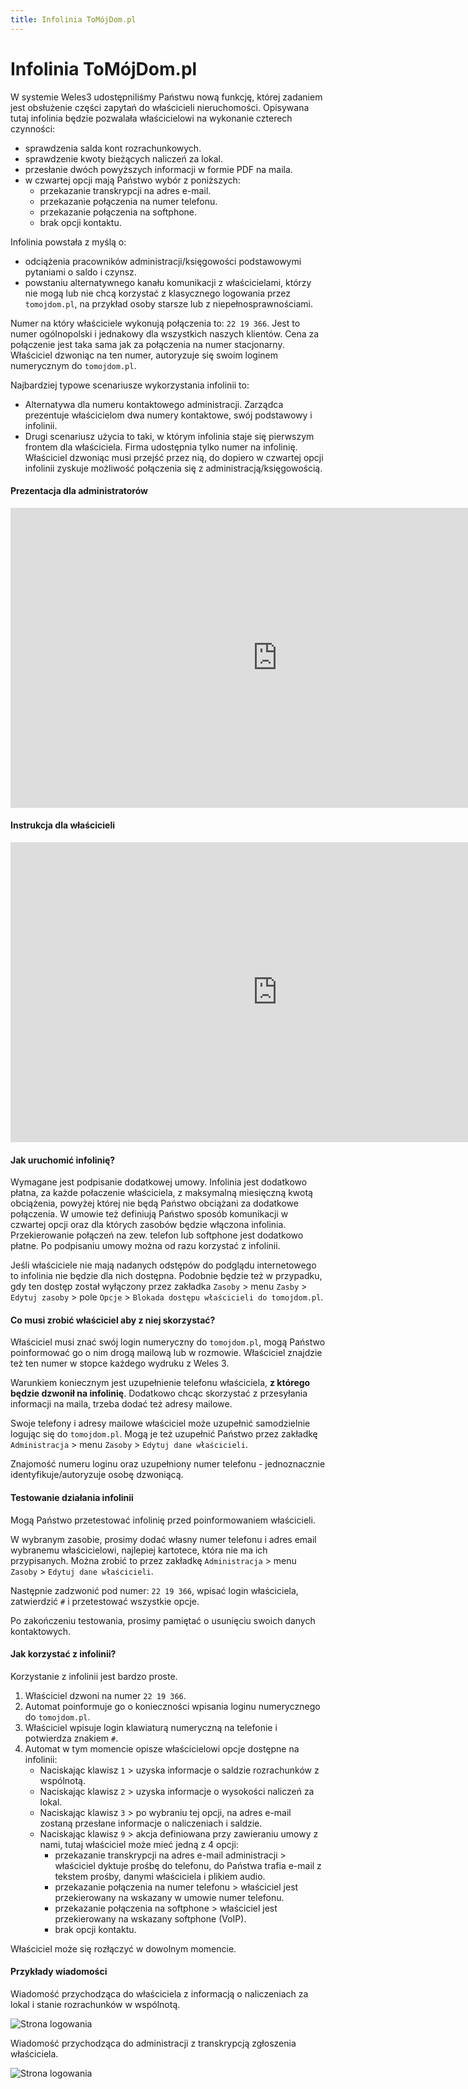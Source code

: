 ```yaml
---
title: Infolinia ToMójDom.pl
---
```


# Infolinia ToMójDom.pl

W systemie Weles3 udostępniliśmy Państwu nową funkcję, której zadaniem jest obsłużenie części zapytań do właścicieli nieruchomości. Opisywana tutaj infolinia będzie pozwalała właścicielowi na wykonanie czterech czynności:

- sprawdzenia salda kont rozrachunkowych.
- sprawdzenie kwoty bieżących naliczeń za lokal.
- przesłanie dwóch powyższych informacji w formie PDF na maila.
- w czwartej opcji mają Państwo wybór z poniższych:
    - przekazanie transkrypcji na adres e-mail.
    - przekazanie połączenia na numer telefonu.
    - przekazanie połączenia na softphone.
    - brak opcji kontaktu.

Infolinia powstała z myślą o:
- odciążenia pracowników administracji/księgowości podstawowymi pytaniami o saldo i czynsz.
- powstaniu alternatywnego kanału komunikacji z właścicielami, którzy nie mogą lub nie chcą korzystać z klasycznego logowania przez `tomojdom.pl`, na przykład osoby starsze lub z niepełnosprawnościami.

Numer na który właściciele wykonują połączenia to: `22 19 366`. Jest to numer ogólnopolski i jednakowy dla wszystkich naszych klientów. Cena za połączenie jest taka sama jak za połączenia na numer stacjonarny. Właściciel dzwoniąc na ten numer, autoryzuje się swoim loginem numerycznym do `tomojdom.pl`.

Najbardziej typowe scenariusze wykorzystania infolinii to:
- Alternatywa dla numeru kontaktowego administracji. Zarządca prezentuje właścicielom dwa numery kontaktowe, swój podstawowy i infolinii.
- Drugi scenariusz użycia to taki, w którym infolinia staje się pierwszym frontem dla właściciela. Firma udostępnia tylko numer na infolinię. Właściciel dzwoniąc musi przejść przez nią, do dopiero w czwartej opcji infolinii zyskuje możliwość połączenia się z administracją/księgowością.

#### Prezentacja dla administratorów

<center>
<iframe
    width="854"
    height="480"
    src="https://www.youtube.com/embed/ty2cDD4zyTo"
    title="Infolinia Weles3 i ToMójDom.pl – nowoczesny kanał kontaktu dla właścicieli"
    frameborder="0"
    allow="accelerometer; autoplay; clipboard-write; encrypted-media; gyroscope; picture-in-picture; web-share"
    referrerpolicy="strict-origin-when-cross-origin"
    allowfullscreen>
</iframe>
</center>

#### Instrukcja dla właścicieli

<center>
<iframe 
    width="854"
    height="480"
    src="https://www.youtube.com/embed/2z3mabbJuK4"
    title="Jak skorzystać z infolinii ToMójDom? Sprawdź saldo i czynsz dzwoniąc na infolinię."
    frameborder="0"
    allow="accelerometer; autoplay; clipboard-write; encrypted-media; gyroscope; picture-in-picture; web-share"
    referrerpolicy="strict-origin-when-cross-origin"
    allowfullscreen>
</iframe>
</center>

#### Jak uruchomić infolinię?

Wymagane jest podpisanie dodatkowej umowy. Infolinia jest dodatkowo płatna, za każde połaczenie właściciela, z maksymalną miesięczną kwotą obciążenia, powyżej której nie będą Państwo obciążani za dodatkowe połączenia. W umowie też definiują Państwo sposób komunikacji w czwartej opcji oraz dla których zasobów będzie włączona infolinia. Przekierowanie połączeń na zew. telefon lub softphone jest dodatkowo płatne. Po podpisaniu umowy można od razu korzystać z infolinii.

Jeśli właściciele nie mają nadanych odstępów do podglądu internetowego to infolinia nie będzie dla nich dostępna. Podobnie będzie też w przypadku, gdy ten dostęp został wyłączony przez zakładka `Zasoby` > menu `Zasby` > `Edytuj zasoby` > pole `Opcje` > `Blokada dostępu właścicieli do tomojdom.pl`.

#### Co musi zrobić właściciel aby z niej skorzystać?

Właściciel musi znać swój login numeryczny do `tomojdom.pl`, mogą Państwo poinformować go o nim drogą mailową lub w rozmowie. Właściciel znajdzie też ten numer w stopce każdego wydruku z Weles 3.

Warunkiem koniecznym jest uzupełnienie telefonu właściciela, **z którego będzie dzwonił na infolinię**. Dodatkowo chcąc skorzystać z przesyłania informacji na maila, trzeba dodać też adresy mailowe.

Swoje telefony i adresy mailowe właściciel może uzupełnić samodzielnie logując się do `tomojdom.pl`. Mogą je też uzupełnić Państwo przez zakładkę `Administracja` > menu `Zasoby` > `Edytuj dane właścicieli`.

Znajomość numeru loginu oraz uzupełniony numer telefonu - jednoznacznie identyfikuje/autoryzuje osobę dzwoniącą. 

#### Testowanie działania infolinii

Mogą Państwo przetestować infolinię przed poinformowaniem właścicieli.

W wybranym zasobie, prosimy dodać własny numer telefonu i adres email wybranemu właścicielowi, najlepiej kartotece, która nie ma ich przypisanych. Można zrobić to przez zakładkę `Administracja` > menu `Zasoby` > `Edytuj dane właścicieli`.

Następnie zadzwonić pod numer: `22 19 366`, wpisać login właściciela, zatwierdzić `#` i przetestować wszystkie opcje.

Po zakończeniu testowania, prosimy pamiętać o usunięciu swoich danych kontaktowych.

#### Jak korzystać z infolinii?

Korzystanie z infolinii jest bardzo proste.

1. Właściciel dzwoni na numer `22 19 366`.
2. Automat poinformuje go o konieczności wpisania loginu numerycznego do `tomojdom.pl`.
3. Właściciel wpisuje login klawiaturą numeryczną na telefonie i potwierdza znakiem `#`.
4. Automat w tym momencie opisze właścicielowi opcje dostępne na infolinii:
    - Naciskając klawisz `1` > uzyska informacje o saldzie rozrachunków z wspólnotą.
    - Naciskając klawisz `2` > uzyska informacje o wysokości naliczeń za lokal.
    - Naciskając klawisz `3` > po wybraniu tej opcji, na adres e-mail zostaną przesłane informacje o naliczeniach i saldzie.
    - Naciskając klawisz `9` > akcja definiowana przy zawieraniu umowy z nami, tutaj właściciel może mieć jedną z 4 opcji:
        - przekazanie transkrypcji na adres e-mail administracji > właściciel dyktuje prośbę do telefonu, do Państwa trafia e-mail z tekstem prośby, danymi właściciela i plikiem audio.
        - przekazanie połączenia na numer telefonu > właściciel jest przekierowany na wskazany w umowie numer telefonu.
        - przekazanie połączenia na softphone > właściciel jest przekierowany na wskazany softphone (VoIP).
        - brak opcji kontaktu.

Właściciel może się rozłączyć w dowolnym momencie.

#### Przykłady wiadomości

Wiadomość przychodząca do właściciela z informacją o naliczeniach za lokal i stanie rozrachunków w wspólnotą.

![Strona logowania](infolinia_wlas_email.png)

Wiadomość przychodząca do administracji z transkrypcją zgłoszenia właściciela. 

![Strona logowania](infolinia_transkr_email.png)